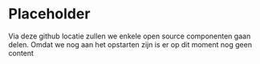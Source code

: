 # Placeholder
Via deze github locatie zullen we enkele open source componenten gaan delen. 
Omdat we nog aan het opstarten zijn is er op dit moment nog geen content

